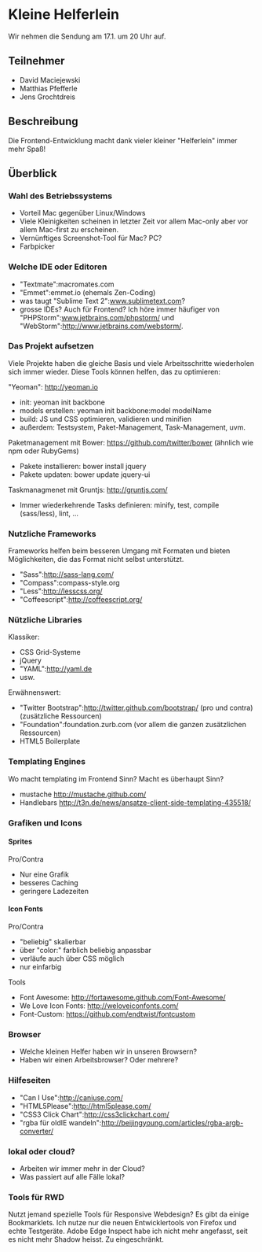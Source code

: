 # Kleine Helferlein

Wir nehmen die Sendung am 17.1. um 20 Uhr auf.

## Teilnehmer

* David Maciejewski
* Matthias Pfefferle
* Jens Grochtdreis

## Beschreibung

Die Frontend-Entwicklung macht dank vieler kleiner "Helferlein" immer mehr Spaß!

## Überblick

### Wahl des Betriebssystems

* Vorteil Mac gegenüber Linux/Windows
* Viele Kleinigkeiten scheinen in letzter Zeit vor allem Mac-only aber vor allem Mac-first zu erscheinen.
* Vernünftiges Screenshot-Tool für Mac? PC? 
* Farbpicker

### Welche IDE oder Editoren

* "Textmate":macromates.com
* "Emmet":emmet.io (ehemals Zen-Coding)
* was taugt "Sublime Text 2":www.sublimetext.com?
* grosse IDEs? Auch für Frontend? Ich höre immer häufiger von "PHPStorm":www.jetbrains.com/phpstorm/ und "WebStorm":http://www.jetbrains.com/webstorm/.

### Das Projekt aufsetzen

Viele Projekte haben die gleiche Basis und viele Arbeitsschritte wiederholen sich immer wieder. Diese Tools können helfen, das zu optimieren:

"Yeoman": http://yeoman.io
* init: yeoman init backbone 
* models erstellen: yeoman init backbone:model modelName
* build: JS und CSS optimieren, validieren und minifien
* außerdem: Testsystem, Paket-Management, Task-Management, uvm.

Paketmanagement mit Bower: https://github.com/twitter/bower (ähnlich wie npm oder RubyGems)
* Pakete installieren: bower install jquery
* Pakete updaten: bower update jquery-ui

Taskmanagmenet mit Gruntjs: http://gruntjs.com/
* Immer wiederkehrende Tasks definieren: minify, test, compile (sass/less), lint, ...

### Nutzliche Frameworks

Frameworks helfen beim besseren Umgang mit Formaten und bieten Möglichkeiten, die das Format nicht selbst unterstützt.

* "Sass":http://sass-lang.com/
* "Compass":compass-style.org
* "Less":http://lesscss.org/
* "Coffeescript":http://coffeescript.org/

### Nützliche Libraries

Klassiker:

* CSS Grid-Systeme
* jQuery
* "YAML":http://yaml.de
* usw.

Erwähnenswert:

* "Twitter Bootstrap":http://twitter.github.com/bootstrap/ (pro und contra) (zusätzliche Ressourcen)
* "Foundation":foundation.zurb.com (vor allem die ganzen zusätzlichen Ressourcen)
* HTML5 Boilerplate

### Templating Engines

Wo macht templating im Frontend Sinn? Macht es überhaupt Sinn?

* mustache http://mustache.github.com/
* Handlebars http://t3n.de/news/ansatze-client-side-templating-435518/

### Grafiken und Icons

#### Sprites

Pro/Contra
* Nur eine Grafik
* besseres Caching
* geringere Ladezeiten

#### Icon Fonts

Pro/Contra
* "beliebig" skalierbar
* über "color:" farblich beliebig anpassbar
* verläufe auch über CSS möglich
* nur einfarbig

Tools
* Font Awesome: http://fortawesome.github.com/Font-Awesome/
* We Love Icon Fonts: http://weloveiconfonts.com/
* Font-Custom: https://github.com/endtwist/fontcustom

### Browser

* Welche kleinen Helfer haben wir in unseren Browsern?
* Haben wir einen Arbeitsbrowser? Oder mehrere?


### Hilfeseiten

* "Can I Use":http://caniuse.com/
* "HTML5Please":http://html5please.com/
* "CSS3 Click Chart":http://css3clickchart.com/
* "rgba für oldIE wandeln":http://beijingyoung.com/articles/rgba-argb-converter/

### lokal oder cloud?

* Arbeiten wir immer mehr in der Cloud?
* Was passiert auf alle Fälle lokal?

### Tools für RWD

Nutzt jemand spezielle Tools für Responsive Webdesign? Es gibt da einige Bookmarklets.
Ich nutze nur die neuen Entwicklertools von Firefox und echte Testgeräte. Adobe Edge Inspect habe ich nicht mehr angefasst, seit es nicht mehr Shadow heisst. Zu eingeschränkt. 

